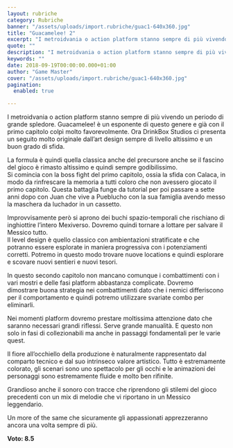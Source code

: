 ```yaml
---
layout: rubriche
category: Rubriche
banner: "/assets/uploads/import.rubriche/guac1-640x360.jpg"
title: "Guacamelee! 2"
excerpt: "I metroidvania o action platform stanno sempre di più vivendo un periodo di grande spledore. Guacamelee! è un esponente di questo genere e già con il primo capitolo colpì  molto favorevolmente. Ora DrinkBox Studios ci presenta un seguito molto originale dall’art design sempre di livello altissimo e un buon grado di sfida. La formula è [&hellip"
quote: ""
description: "I metroidvania o action platform stanno sempre di più vivendo un periodo di grande spledore. Guacamelee! è un esponente di questo genere e già con il primo capitolo colpì  molto favorevolmente. Ora DrinkBox Studios ci presenta un seguito molto originale dall’art design sempre di livello altissimo e un buon grado di sfida. La formula è [&hellip"
keywords: ""
date: 2018-09-19T00:00:00.000+01:00
author: "Game Master"
cover: "/assets/uploads/import.rubriche/guac1-640x360.jpg"
pagination:
  enabled: true

---
```


I metroidvania o action platform stanno sempre di più vivendo un periodo di grande spledore. Guacamelee! è un esponente di questo genere e già con il primo capitolo colpì molto favorevolmente. Ora DrinkBox Studios ci presenta un seguito molto originale dall’art design sempre di livello altissimo e un buon grado di sfida.

La formula è quindi quella classica anche del precursore anche se il fascino del gioco è rimasto altissimo e quindi sempre godibilissimo.  
Si comincia con la boss fight del primo capitolo, ossia la sfida con Calaca, in modo da rinfrescare la memoria a tutti coloro che non avessero giocato il primo capitolo. Questa battaglia funge da tutorial per poi passare a sette anni dopo con Juan che vive a Pueblucho con la sua famiglia avendo messo la maschera da luchador in un cassetto.

Improvvisamente però si aprono dei buchi spazio-temporali che rischiano di inghiottire l’intero Mexiverso. Dovremo quindi tornare a lottare per salvare il Messico tutto.  
Il level design è quello classico con ambientazioni stratificate e che potranno essere esplorate in maniera progressiva con i potenziamenti corretti. Potremo in questo modo trovare nuove locations e quindi esplorare e scovare nuovi sentieri e nuovi tesori.

In questo secondo capitolo non mancano comunque i combattimenti con i vari mostri e delle fasi platform abbastanza complicate. Dovremo dimostrare buona strategia nei combattimenti dato che i nemici differiscono per il comportamento e quindi potremo utilizzare svariate combo per eliminarli.

Nei momenti platform dovremo prestare moltissima attenzione dato che saranno necessari grandi riflessi. Serve grande manualità. E questo non solo in fasi di collezionabili ma anche in passaggi fondamentali per le varie quest.

Il fiore all’occhiello della produzione è naturalmente rappresentato dal comparto tecnico e dal suo intrinseco valore artistico. Tutto è estremamente colorato, gli scenari sono uno spettacolo per gli occhi e le animazioni dei personaggi sono estremamente fluide e molto ben rifinite.

Grandioso anche il sonoro con tracce che riprendono gli stilemi del gioco precedenti con un mix di melodie che vi riportano in un Messico leggendario.

Un more of the same che sicuramente gli appassionati apprezzeranno ancora una volta sempre di più.

**Voto: 8.5**